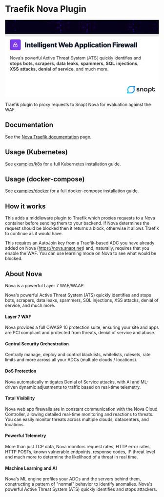# Traefik Nova Plugin

![Banner](./img/banner.png)

Traefik plugin to proxy requests to Snapt Nova for evaluation against the WAF. 

## Documentation
See the [Nova Traefik documentation](https://nova-docs.snapt.net/guide_traefik.html) page.

## Usage (Kubernetes)

See [examples/k8s](https://github.com/snapt/traefik-nova-plugin/tree/main/examples/k8s) for a full 
Kubernetes installation guide.

## Usage (docker-compose)

See [examples/docker](https://github.com/snapt/traefik-nova-plugin/tree/main/examples/docker) for a full 
docker-compose installation guide.



## How it works

This adds a middleware plugin to Traefik which proxies requests to a Nova container before 
sending them to your backend. If Nova determines the request should be blocked 
then it returns a block, otherwise it allows Traefik to continue as it would have.

This requires an AutoJoin key from a Traefik-based ADC you have already added 
on Nova (https://nova.snapt.net) and, naturally, requires that you enable the 
WAF. You can use learning mode on Nova to see what would be blocked. 



## About Nova

Nova is a powerful Layer 7 WAF/WAAP.

Nova's powerful Active Threat System (ATS) quickly identifies and stops bots, scrapers, data leaks, spammers, SQL injections, XSS attacks, denial of service, and much more.

#### Layer 7 WAF

Nova provides a full OWASP 10 protection suite, ensuring your site and apps are PCI compliant and protected from threats, denial of service and abuse.

#### Central Security Orchestration

Centrally manage, deploy and control blacklists, whitelists, rulesets, rate limits and more across all your ADCs (multiple clouds / locations).

#### DoS Protection

Nova automatically mitigates Denial of Service attacks, with AI and ML-driven dynamic adjustments to traffic based on real-time telemetry.

#### Total Visibility

Nova web app firewalls are in constant communication with the Nova Cloud Controller, allowing detailed real-time monitoring and reactions to threats. You can easily monitor threats across multiple clouds, datacenters, and locations.

#### Powerful Telemetry

More than just TCP data, Nova monitors request rates, HTTP error rates, HTTP POSTs, known vulnerable endpoints, response codes, IP threat level and much more to determine the likelihood of a threat in real time.

#### Machine Learning and AI

Nova's ML engine profiles your ADCs and the servers behind them, constructing a pattern of "normal" behavior to identify anomalies. Nova's powerful Active Threat System (ATS) quickly identifies and stops attackers.

